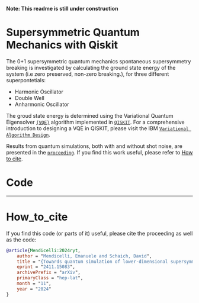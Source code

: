 **Note: This readme is still under construction**

# Supersymmetric Quantum Mechanics with Qiskit
The 0+1 supersymmetric quantum mechanics spontaneous supersymmetry breaking is investigated by calculating the ground state energy of the system (i.e zero preserved, non-zero breaking.), for three different superpontetials:

- Harmonic Oscillator
- Double Well
- Anharmonic Oscillator

The groud state energy is determined using the Variational Quantum Eigensolver [`(VQE)`](https://www.nature.com/articles/ncomms5213) algorithm implemented in [`QISKIT`](https://www.qiskit.org). For a comprehensive introduction to designing a VQE in QISKIT, please visit the IBM [`Variational Algorithm Design`](https://learning.quantum.ibm.com/course/variational-algorithm-design).



Results from quantum simulations, both with and without shot noise, are presented in the [`proceeding`](https://arxiv.org/abs/2411.15083). If you find this work useful, please refer to [How to cite](#How_to_cite).

# Code

** **


# How_to_cite
If you find this code (or parts of it) useful, please cite the proceeding as well as the code:
```bibtex
@article{Mendicelli:2024ryt,
    author = "Mendicelli, Emanuele and Schaich, David",
    title = "{Towards quantum simulation of lower-dimensional supersymmetric lattice models}",
    eprint = "2411.15083",
    archivePrefix = "arXiv",
    primaryClass = "hep-lat",
    month = "11",
    year = "2024"
}

```
